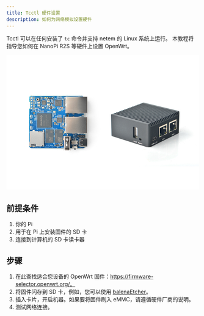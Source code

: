 ```yaml
---
title: Tcctl 硬件设置
description: 如何为网络模拟设置硬件
---
```


Tcctl 可以在任何安装了 `tc` 命令并支持 netem 的 Linux 系统上运行。
本教程将指导您如何在 NanoPi R2S 等硬件上设置 OpenWrt。

![r2s](../../../../assets/r2s.jpg)

## 前提条件

1. 你的 Pi
2. 用于在 Pi 上安装固件的 SD 卡
3. 连接到计算机的 SD 卡读卡器

## 步骤

1. 在此查找适合您设备的 OpenWrt 固件：https://firmware-selector.openwrt.org/。
2. 将固件闪存到 SD 卡，例如，您可以使用 [balenaEtcher](https://github.com/balena-io/etcher)。
3. 插入卡片，开启机器。如果要将固件刷入 eMMC，请遵循硬件厂商的说明。
4. 测试网络连接。
